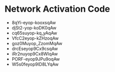 # Network Activation Code
* 8qYi-eyop-kooxsqAw
* djSt2-yop-koDK0qAw
* cq65suyop-kq_yAqAw
* VfcC2eyop-kZHzoqAw
* goz0Muyop_ZzomMqAw
* drcEseyop9Cx9csqAw
* iRr2nuyop9Cx8WIqAw
* PORF-eyop9JPu9oqAw
* W5s0feyop9ID8LYqAw